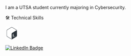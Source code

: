 I am a UTSA student currently majoring in Cybersecurity.

:hammer_and_wrench: Technical Skills
<div>
  <img src="https://github.com/devicons/devicon/blob/master/icons/bash/bash-plain.svg" title="Bash" alt="bash" width="40" height="40"/>&nbsp;
</div>
<p> </p>
<div id="badges">
  <a href="www.linkedin.com/in/marqus-thomas-a641ab201">
    <img src="https://img.shields.io/badge/LinkedIn-blue?style=for-the-badge&logo=linkedin&logoColor=white" alt="LinkedIn Badge"/>
</div>
